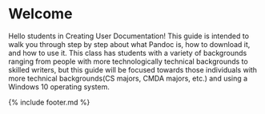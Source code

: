 # Welcome

Hello students in Creating User Documentation! This guide is intended to walk you through step by step about what Pandoc is, how to download it, and how to use it. This class has students with a variety of backgrounds ranging from people with more technologically technical backgrounds to skilled writers, but this guide will be focused towards those individuals with more technical backgrounds(CS majors, CMDA majors, etc.) and using a Windows 10 operating system.

{% include footer.md %}
